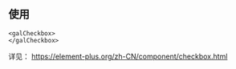 ## 使用

```
<galCheckbox>
</galCheckbox>
```

详见： https://element-plus.org/zh-CN/component/checkbox.html
